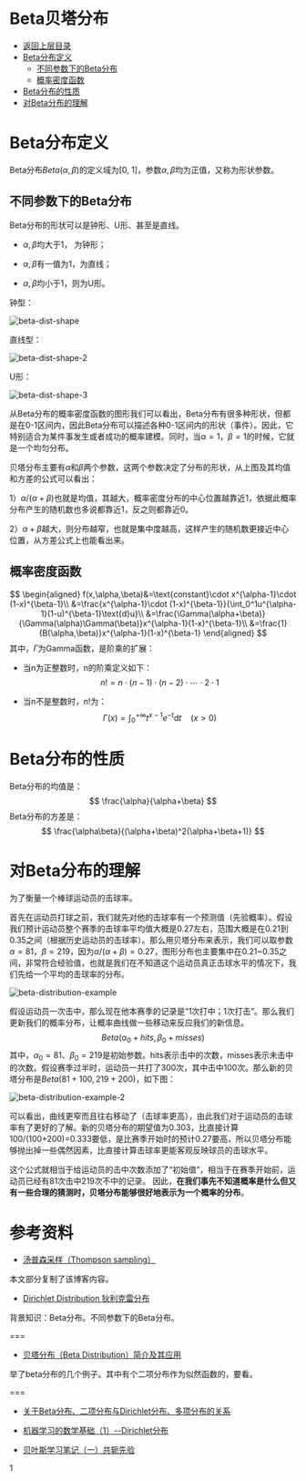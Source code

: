 # Beta贝塔分布

* [返回上层目录](../probability-distribution.md)
* [Beta分布定义](#Beta分布定义)
  * [不同参数下的Beta分布](#不同参数下的Beta分布)
  * [概率密度函数](#概率密度函数)
* [Beta分布的性质](#Beta分布的性质)
* [对Beta分布的理解](#对Beta分布的理解)



# Beta分布定义

Beta分布$Beta(\alpha, \beta)$的定义域为[0, 1]，参数$\alpha, \beta$均为正值，又称为形状参数。

## 不同参数下的Beta分布

Beta分布的形状可以是钟形、U形、甚至是直线。

* $\alpha,\beta$均大于1， 为钟形；

* $\alpha,\beta$有一值为1，为直线；
* $\alpha,\beta$均小于1，则为U形。

钟型：

![beta-dist-shape](pic/beta-dist-shape.png)

直线型：

![beta-dist-shape-2](pic/beta-dist-shape-2.png)

U形：

![beta-dist-shape-3](pic/beta-dist-shape-3.png)

从Beta分布的概率密度函数的图形我们可以看出，Beta分布有很多种形状，但都是在0-1区间内，因此Beta分布可以描述各种0-1区间内的形状（事件）。因此，它特别适合为某件事发生或者成功的概率建模。同时，当$\alpha=1$，$\beta=1$的时候，它就是一个均匀分布。

贝塔分布主要有$\alpha$和$\beta$两个参数，这两个参数决定了分布的形状，从上图及其均值和方差的公式可以看出：

1）$\alpha/(\alpha+\beta)$也就是均值，其越大，概率密度分布的中心位置越靠近1，依据此概率分布产生的随机数也多说都靠近1，反之则都靠近0。

2）$\alpha+\beta$越大，则分布越窄，也就是集中度越高，这样产生的随机数更接近中心位置，从方差公式上也能看出来。

## 概率密度函数


$$
\begin{aligned}
f(x,\alpha,\beta)&=\text{constant}\cdot x^{\alpha-1}\cdot (1-x)^{\beta-1}\\
&=\frac{x^{\alpha-1}\cdot (1-x)^{\beta-1}}{\int_0^1u^{\alpha-1}(1-u)^{\beta-1}\text{d}u}\\
&=\frac{\Gamma(\alpha+\beta)}{\Gamma(\alpha)\Gamma(\beta)}x^{\alpha-1}(1-x)^{\beta-1}\\
&=\frac{1}{B(\alpha,\beta)}x^{\alpha-1}(1-x)^{\beta-1}
\end{aligned}
$$
 其中，$\Gamma$为Gamma函数，是阶乘的扩展：

- 当n为正整数时，n的阶乘定义如下：
  $$
  n!=n\cdot(n−1)\cdot(n−2)\cdot\cdots\cdot2\cdot1
  $$

- 当n不是整数时，n!为：
  $$
  \Gamma(x)=\int_0^{+\infty}t^{x-1}e^{-t}\text{d}t\quad(x>0)
  $$

# Beta分布的性质

Beta分布的均值是：
$$
\frac{\alpha}{\alpha+\beta}
$$
Beta分布的方差是：
$$
\frac{\alpha\beta}{(\alpha+\beta)^2(\alpha+\beta+1)}
$$

# 对Beta分布的理解

为了衡量一个棒球运动员的击球率。

首先在运动员打球之前，我们就先对他的击球率有一个预测值（先验概率）。假设我们预计运动员整个赛季的击球率平均值大概是0.27左右，范围大概是在0.21到0.35之间（根据历史运动员的击球率）。那么用贝塔分布来表示，我们可以取参数$\alpha=81$，$\beta=219$，因为$\alpha/(\alpha+\beta)=0.27$，图形分布也主要集中在0.21~0.35之间，非常符合经验值，也就是我们在不知道这个运动员真正击球水平的情况下，我们先给一个平均的击球率的分布。

![beta-distribution-example](pic/beta-distribution-example.png)

假设运动员一次击中，那么现在他本赛季的记录是“1次打中；1次打击”。那么我们更新我们的概率分布，让概率曲线做一些移动来反应我们的新信息。
$$
Beta(\alpha_0+hits, \beta_0+misses)
$$
其中，$\alpha_0=81$、$\beta_0=219$是初始参数。hits表示击中的次数，misses表示未击中的次数。假设赛季过半时，运动员一共打了300次，其中击中100次。那么新的贝塔分布是$Beta(81+100,219+200)$，如下图：

![beta-distribution-example-2](pic/beta-distribution-example-2.png)

可以看出，曲线更窄而且往右移动了（击球率更高），由此我们对于运动员的击球率有了更好的了解。新的贝塔分布的期望值为0.303，比直接计算100/(100+200)=0.333要低，是比赛季开始时的预计0.27要高，所以贝塔分布能够抛出掉一些偶然因素，比直接计算击球率更能客观反映球员的击球水平。

这个公式就相当于给运动员的击中次数添加了“初始值”，相当于在赛季开始前，运动员已经有81次击中219次不中的记录。 因此，**在我们事先不知道概率是什么但又有一些合理的猜测时，贝塔分布能够很好地表示为一个概率的分布**。

# 参考资料

* [汤普森采样（Thompson sampling）](https://blog.csdn.net/sinat_37422398/article/details/113381119)

本文部分复制了该博客内容。

* [Dirichlet Distribution 狄利克雷分布](https://zhuanlan.zhihu.com/p/425388698)

背景知识：Beta分布。不同参数下的Beta分布。

===

* [贝塔分布（Beta Distribution）简介及其应用](https://www.datalearner.com/blog/1051505532393058)

举了beta分布的几个例子。其中有个二项分布作为似然函数的，要看。

===

- [关于Beta分布、二项分布与Dirichlet分布、多项分布的关系](https://www.cnblogs.com/wybang/p/3206719.html)
- [机器学习的数学基础（1）--Dirichlet分布](https://blog.csdn.net/jwh_bupt/article/details/8841644)

- [贝叶斯学习笔记（一）共轭先验](https://zhuanlan.zhihu.com/p/89398684)

1

